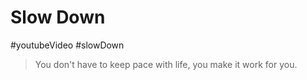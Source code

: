# Slow Down
#youtubeVideo #slowDown

> You don't have to keep pace with life, you make it work for you. 
